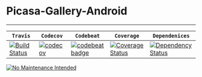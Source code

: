 # Picasa-Gallery-Android

-----------------

| **`Travis`** | **`Codecov`** | **`Codebeat`** | **`Coverage`** | **`Dependenices`** |
|-----------------|---------------------|------------------|-------------------|---------------|
| [![Build Status](https://travis-ci.org/AdamLuisSean/Picasa-Gallery-Android.svg?branch=master)](https://travis-ci.org/AdamLuisSean/Picasa-Gallery-Android) | [![codecov](https://codecov.io/gh/AdamLuisSean/Picasa-Gallery-Android/branch/master/graph/badge.svg)](https://codecov.io/gh/AdamLuisSean/Picasa-Gallery-Android) | [![codebeat badge](https://codebeat.co/badges/70084362-bf93-4922-b4dd-77d645ba7d4f)](https://codebeat.co/projects/github-com-adamluissean-picasa-gallery-android-master) | [![Coverage Status](https://coveralls.io/repos/github/AdamLuisSean/Picasa-Gallery-Android/badge.svg?branch=master)](https://coveralls.io/github/AdamLuisSean/Picasa-Gallery-Android?branch=master) | [![Dependency Status](https://www.versioneye.com/user/projects/59af1b2d6725bd004a5e3a07/badge.svg?style=flat-square)](https://www.versioneye.com/user/projects/59af1b2d6725bd004a5e3a07) | [![Codacy Badge](https://api.codacy.com/project/badge/Grade/38f25b1fd21c4d6da67a8843772c8851)](https://www.codacy.com/app/adamluissean/Picasa-Gallery-Android?utm_source=github.com&amp;utm_medium=referral&amp;utm_content=AdamLuisSean/Picasa-Gallery-Android&amp;utm_campaign=Badge_Grade) |

[![No Maintenance Intended](http://unmaintained.tech/badge.svg)](http://unmaintained.tech/)